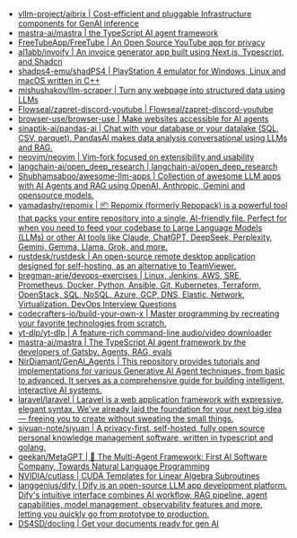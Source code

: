 + [vllm-project/aibrix | Cost-efficient and pluggable Infrastructure components for GenAI inference](https://github.com//vllm-project/aibrix)
+ [mastra-ai/mastra | the TypeScript AI agent framework](https://github.com//mastra-ai/mastra)
+ [FreeTubeApp/FreeTube | An Open Source YouTube app for privacy](https://github.com//FreeTubeApp/FreeTube)
+ [al1abb/invoify | An invoice generator app built using Next.js, Typescript, and Shadcn](https://github.com//al1abb/invoify)
+ [shadps4-emu/shadPS4 | PlayStation 4 emulator for Windows, Linux and macOS written in C++](https://github.com//shadps4-emu/shadPS4)
+ [mishushakov/llm-scraper | Turn any webpage into structured data using LLMs](https://github.com//mishushakov/llm-scraper)
+ [Flowseal/zapret-discord-youtube | Flowseal/zapret-discord-youtube](https://github.com//Flowseal/zapret-discord-youtube)
+ [browser-use/browser-use | Make websites accessible for AI agents](https://github.com//browser-use/browser-use)
+ [sinaptik-ai/pandas-ai | Chat with your database or your datalake (SQL, CSV, parquet). PandasAI makes data analysis conversational using LLMs and RAG.](https://github.com//sinaptik-ai/pandas-ai)
+ [neovim/neovim | Vim-fork focused on extensibility and usability](https://github.com//neovim/neovim)
+ [langchain-ai/open_deep_research | langchain-ai/open_deep_research](https://github.com//langchain-ai/open_deep_research)
+ [Shubhamsaboo/awesome-llm-apps | Collection of awesome LLM apps with AI Agents and RAG using OpenAI, Anthropic, Gemini and opensource models.](https://github.com//Shubhamsaboo/awesome-llm-apps)
+ [yamadashy/repomix | 📦 Repomix (formerly Repopack) is a powerful tool that packs your entire repository into a single, AI-friendly file. Perfect for when you need to feed your codebase to Large Language Models (LLMs) or other AI tools like Claude, ChatGPT, DeepSeek, Perplexity, Gemini, Gemma, Llama, Grok, and more.](https://github.com//yamadashy/repomix)
+ [rustdesk/rustdesk | An open-source remote desktop application designed for self-hosting, as an alternative to TeamViewer.](https://github.com//rustdesk/rustdesk)
+ [bregman-arie/devops-exercises | Linux, Jenkins, AWS, SRE, Prometheus, Docker, Python, Ansible, Git, Kubernetes, Terraform, OpenStack, SQL, NoSQL, Azure, GCP, DNS, Elastic, Network, Virtualization. DevOps Interview Questions](https://github.com//bregman-arie/devops-exercises)
+ [codecrafters-io/build-your-own-x | Master programming by recreating your favorite technologies from scratch.](https://github.com//codecrafters-io/build-your-own-x)
+ [yt-dlp/yt-dlp | A feature-rich command-line audio/video downloader](https://github.com//yt-dlp/yt-dlp)
+ [mastra-ai/mastra | The TypeScript AI agent framework by the developers of Gatsby. Agents, RAG, evals](https://github.com//mastra-ai/mastra)
+ [NirDiamant/GenAI_Agents | This repository provides tutorials and implementations for various Generative AI Agent techniques, from basic to advanced. It serves as a comprehensive guide for building intelligent, interactive AI systems.](https://github.com//NirDiamant/GenAI_Agents)
+ [laravel/laravel | Laravel is a web application framework with expressive, elegant syntax. We’ve already laid the foundation for your next big idea — freeing you to create without sweating the small things.](https://github.com//laravel/laravel)
+ [siyuan-note/siyuan | A privacy-first, self-hosted, fully open source personal knowledge management software, written in typescript and golang.](https://github.com//siyuan-note/siyuan)
+ [geekan/MetaGPT | 🌟 The Multi-Agent Framework: First AI Software Company, Towards Natural Language Programming](https://github.com//geekan/MetaGPT)
+ [NVIDIA/cutlass | CUDA Templates for Linear Algebra Subroutines](https://github.com//NVIDIA/cutlass)
+ [langgenius/dify | Dify is an open-source LLM app development platform. Dify's intuitive interface combines AI workflow, RAG pipeline, agent capabilities, model management, observability features and more, letting you quickly go from prototype to production.](https://github.com//langgenius/dify)
+ [DS4SD/docling | Get your documents ready for gen AI](https://github.com//DS4SD/docling)
